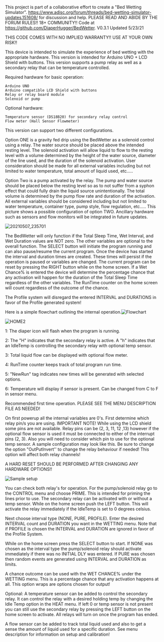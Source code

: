 This project is part of a collaborative effort to create a "Bed Wetting Simulator". https://www.adisc.org/forum/threads/bed-wetting-simulator-updates.151608/ for discussion and help. PLEASE READ AND ABIDE BY THE FORUM RULES!! 18+ COMMUNITY!! Code at https://github.com/DiaperHugger/BedWetter. V0.3.1 Updated 5/23/21

THIS CODE COMES WITH NO IMPLIED WARRANTY!! USE AT YOUR OWN RISK!!


This device is intended to simulate the experience of bed wetting with the appropriate hardware. This version is intended for Arduino UNO + LCD Shield with buttons. This version supports a pump relay as well as a secondary relay that can be temperature controlled. 

Required hardware for basic operation:

    Arduino UNO
    Arduino compatible LCD Shield with buttons
    Relay or relay board module
    Solenoid or pump
    
Optional hardware:

    Temperature sensor (DS18B20) for secondary relay control
    Flow meter (Hall Sensor Flowmeter)

This version can support two different configurations. 

Option ONE is a gravity fed drip using the BedWetter as a solenoid control using a relay. The water source should be placed above the intended resting level. The solenoid activation will allow liquid to flow to the resting level with a volume determined by the height of the water source, diameter of the line used, and the duration of the solenoid activation. User consideration should be made for all external variables including but not limited to water temperature, total amount of liquid used, etc.....

Option Two is a pump activated by the relay. The pump and water source should be placed below the resting level so as to not suffer from a syphon effect that could fully drain the liquid source unintentionally. The total volume is determined by the pump flow rate and duration of the activation. All external variables should be considered including but not limited to water temperature, container type, pump style, flow regulation, etc..... This picture shows a possible configuration of option TWO. Ancillary hardware such as sensors and flow monitors will be integrated in future updates. 

![20210507_235701](https://user-images.githubusercontent.com/83486730/117649057-ea7e4100-b143-11eb-8497-7afaa3d84afc.jpg)


The BedWetter will only function if the Total Sleep Time, Wet Interval, and Wet Duration values are NOT zero. The other variables are optional to the overall function. The SELECT button will initiate the program running and can also pause/resume the current program. Once the device has started the interval and duration times are created. These times will persist if the operation is paused or variables are changed. The current program can be reset by pressing the RIGHT button while on the home screen. If a Wet Chance% is entered the device will determine the percentage chance that any activation will happen for the duration of the Total Sleep Time regardless of the other variables. The RunTime counter on the home screen will count regardless of the outcome of the chance. 

The Profile system will disregard the entered INTERVAL and DURATIONS in favor of the Profile generated system!

Here is a simple flowchart outlining the internal operation.![Flowchart](https://user-images.githubusercontent.com/83486730/119256225-87919e80-bb74-11eb-8c93-9af4e81c8558.jpg)

![HOME2](https://user-images.githubusercontent.com/83486730/119256295-df300a00-bb74-11eb-997e-3662c2adf5fe.jpg)

1: The diaper icon will flash when the program is running.

2: The "H" indicates that the secondary relay is active. A "h" indicates that an IdleTemp is controlling the secondary relay with optional temp sensor.

3: Total liquid flow can be displayed with optional flow meter.

4: RunTime counter keeps track of total program run time. 

5: "NewRun" tag indicates new times will be generated with selected options.

6: Temperature will display if sensor is present. Can be changed from C to F in sensor menu.

Recommended first time operation. PLEASE SEE THE MENU DESCRIPTION FILE AS NEEDED!

On first powerup all the internal variables are 0's. First determine which relay pin/s you are using. IMPORTANT NOTE! While using the LCD shield some pins are not available. Relay pins can be (2, 3, 11, 12 ,13) however if the optional flow sensor is used it must be connected to either of the interrupt pins (2, 3). Also you will need to consider which pin to use for the optional temp sensor. A sample configuration may look like this. Be sure to change the option "OutPutInvert'' to change the relay behaviour if needed! This option will affect both relay channels! 

A HARD RESET SHOULD BE PERFORMED AFTER CHANGING ANY HARDWARE OPTIONS!!

![Sample setup](https://user-images.githubusercontent.com/83486730/119257420-13f29000-bb7a-11eb-9127-8d80300957a5.jpg)

You can check both relay's for operation. For the pump/solenoid relay go to the CONTROL menu and choose PRIME. This is intended for priming the lines prior to use. The secondary relay can be activated with or without a temp sensor. While on the home screen push the LEFT button. This will activate the relay immediately if the IdleTemp is set to 0 degrees celsius. 

Next choose interval type (NONE, PURE, PROFILE). Enter the desired INTERVAL count and DURATION you want in the WETTING menu. Note that if PROFILE is chosen the INTERVAL and DURATION are ignored in favor of the Profile System.

While on the home screen press the SELECT button to start. If NONE was chosen as the interval type the pump/solenoid relay should activate immediately if there was no INITIAL DLY was entered. If PURE was chosen then random events are generated using INTERVAL and DURATION as limits.

A chance outcome can be used with the WET CHANCE% under the WETTING menu. This is a percentage chance that any activation happens at all. This option wraps are options chosen for output!

Optional: A temperature sensor can be added to control the secondary relay. It can control the relay with a desired holding temp by changing the Idle Temp option in the HEAT menu. If left 0 or temp sensor is not present you can still use the secondary relay by pressing the LEFT button on the home screen to activate. All relays will turn on once the program has ended.

A flow sensor can be added to track total liquid used and also to get a sense the amount of liquid used for a specific duration. See menu description for information on setup and calibration!


